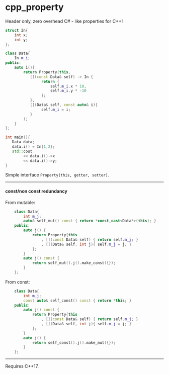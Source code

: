 # cpp_property
Header only, zero overhead C# - like properties for C++!

```c++
struct In{
    int x;
    int y;
};

class Data{
    In m_i;
public:
    auto i(){
        return Property(this,
           [](const Data& self) -> In {
                return {
                    self.m_i.x * 10,
                    self.m_i.y * -10
                };
           },
           [](Data& self, const auto& i){
                self.m_i = i;
           }
        );
    }
};

int main(){
   Data data;
   data.i() = In{1,2};
   std::cout
        << data.i()->x
        << data.i()->y;
}
```

Simple interface `Property(this, getter, setter)`.


---

#### const/non const redundancy

From mutable:
```c++
    class Data{
        int m_j;
        auto& self_mut() const { return *const_cast<Data*>(this); }
    public:
        auto j() {
            return Property{this
                , [](const Data& self) { return self.m_j; }
                , [](Data& self, int j){ self.m_j = j; }
            };
        }
        auto j() const {
            return self_mut().j().make_const({});
        }
    };
```


From const:
```c++
    class Data{
        int m_j;
        const auto& self_const() const { return *this; }
    public:
        auto j() const {
            return Property{this
                , [](const Data& self) { return self.m_j; }
                , [](Data& self, int j){ self.m_j = j; }
            };
        }
        auto j() {
            return self_const().j().make_mut({});
        }
    };
```

---


Requires C++17.